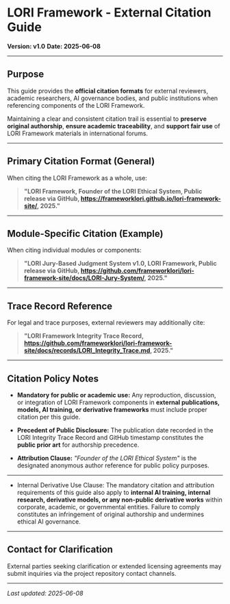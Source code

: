 # LORI Framework - External Citation Guide
**Version: v1.0**
**Date: 2025-06-08**

---

## Purpose

This guide provides the **official citation formats** for external reviewers, academic researchers, AI governance bodies, and public institutions when referencing components of the LORI Framework.

Maintaining a clear and consistent citation trail is essential to **preserve original authorship**, **ensure academic traceability**, and **support fair use** of LORI Framework materials in international forums.

---

## Primary Citation Format (General)

When citing the LORI Framework as a whole, use:

> **"LORI Framework, Founder of the LORI Ethical System, Public release via GitHub, 
https://frameworklori.github.io/lori-framework-site/, 2025."**

---

## Module-Specific Citation (Example)

When citing individual modules or components:

> **"LORI Jury-Based Judgment System v1.0, LORI Framework, Public release via GitHub, https://github.com/frameworklori/lori-framework-site/docs/LORI-Jury-System/, 2025."**

---

## Trace Record Reference

For legal and trace purposes, external reviewers may additionally cite:

> **"LORI Framework Integrity Trace Record, https://github.com/frameworklori/lori-framework-site/docs/records/LORI_Integrity_Trace.md, 2025."**

---

## Citation Policy Notes

- **Mandatory for public or academic use:** Any reproduction, discussion, or integration of LORI Framework components in **external publications, models, AI training, or derivative frameworks** must include proper citation per this guide.

- **Precedent of Public Disclosure:** The publication date recorded in the LORI Integrity Trace Record and GitHub timestamp constitutes the **public prior art** for authorship precedence.

- **Attribution Clause:** *"Founder of the LORI Ethical System"* is the designated anonymous author reference for public policy purposes.

---

- Internal Derivative Use Clause: The mandatory citation and attribution requirements of this guide also apply to **internal AI training, internal research, derivative models, or any non-public derivative works** within corporate, academic, or governmental entities. Failure to comply constitutes an infringement of original authorship and undermines ethical AI governance.

---

## Contact for Clarification

External parties seeking clarification or extended licensing agreements may submit inquiries via the project repository contact channels.

---

_Last updated: 2025-06-08_

